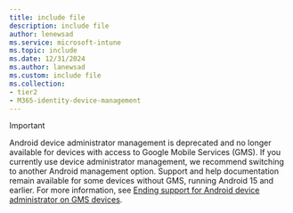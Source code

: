 ```yaml
---
title: include file
description: include file
author: lenewsad
ms.service: microsoft-intune
ms.topic: include
ms.date: 12/31/2024
ms.author: lanewsad
ms.custom: include file
ms.collection:
- tier2
- M365-identity-device-management
---
```


> [!IMPORTANT]
> Android device administrator management is deprecated and no longer available for devices with access to Google Mobile Services (GMS). If you currently use device administrator management, we recommend switching to another Android management option. Support and help documentation remain available for some devices without GMS, running Android 15 and earlier. For more information, see [Ending support for Android device administrator on GMS devices](https://techcommunity.microsoft.com/t5/intune-customer-success/microsoft-intune-ending-support-for-android-device-administrator/ba-p/3915443).   
